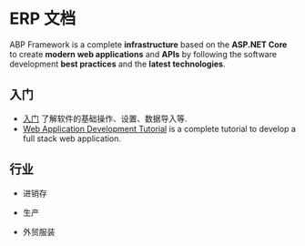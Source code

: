 # ERP 文档

ABP Framework is a complete **infrastructure** based on the **ASP.NET Core** to create **modern web applications** and **APIs** by following the software development **best practices** and the **latest technologies**.

## 入门

* [入门](Getting-Started.md) 了解软件的基础操作、设置、数据导入等.
* [Web Application Development Tutorial](Tutorials/Part-1.md) is a complete tutorial to develop a full stack web application.

## 行业

* 进销存

* 生产

* 外贸服装
